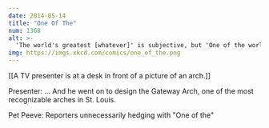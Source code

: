 ```yaml
---
date: 2014-05-14
title: "One Of The"
num: 1368
alt: >-
  'The world's greatest [whatever]' is subjective, but 'One of the world's greatest [whatever]s' is clearly objective. Anyway, that's why I got you this 'one of the world's greatest moms' mug!
img: https://imgs.xkcd.com/comics/one_of_the.png
---
```

[[A TV presenter is at a desk in front of a picture of an arch.]]

Presenter: ... And he went on to design the Gateway Arch, one of the most recognizable arches in St. Louis.

 Pet Peeve: Reporters unnecessarily hedging with "One of the"

